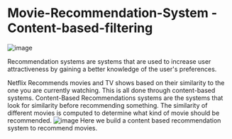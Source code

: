 # Movie-Recommendation-System - Content-based-filtering
![image](https://user-images.githubusercontent.com/62651885/135398882-7bcd588c-5861-4a19-9b8d-e2118b5d6698.png)

Recommendation systems are systems that are used to increase user attractiveness by gaining a better knowledge of the user's preferences.

Netflix Recommends movies and TV shows based on their similarity to the one you are currently watching. This is all done through content-based systems. Content-Based Recommendations systems are the systems that look for similarity before recommending something. The similarity of different movies is computed to determine what kind of movie should be recommended.
![image](https://user-images.githubusercontent.com/62651885/135398968-087312ff-efa2-45c9-98f4-01153c0f375d.png)
 Here we build a content based recommendation system to recommend movies.
